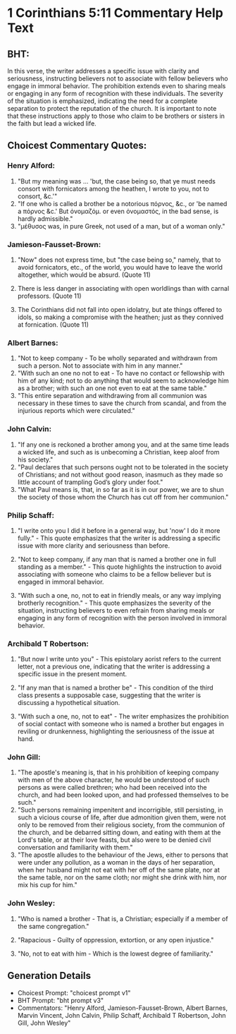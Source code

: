 # 1 Corinthians 5:11 Commentary Help Text

## BHT:
In this verse, the writer addresses a specific issue with clarity and seriousness, instructing believers not to associate with fellow believers who engage in immoral behavior. The prohibition extends even to sharing meals or engaging in any form of recognition with these individuals. The severity of the situation is emphasized, indicating the need for a complete separation to protect the reputation of the church. It is important to note that these instructions apply to those who claim to be brothers or sisters in the faith but lead a wicked life.

## Choicest Commentary Quotes:
### Henry Alford:
1. "But my meaning was ... 'but, the case being so, that ye must needs consort with fornicators among the heathen, I wrote to you, not to consort, &c.'" 
2. "If one who is called a brother be a notorious πόρνος, &c., or 'be named a πόρνος &c.' But ὀνομαζόμ. or even ὀνομαστός, in the bad sense, is hardly admissible." 
3. "μέθυσος was, in pure Greek, not used of a man, but of a woman only."

### Jamieson-Fausset-Brown:
1. "Now" does not express time, but "the case being so," namely, that to avoid fornicators, etc., of the world, you would have to leave the world altogether, which would be absurd. (Quote 11)

2. There is less danger in associating with open worldlings than with carnal professors. (Quote 11)

3. The Corinthians did not fall into open idolatry, but ate things offered to idols, so making a compromise with the heathen; just as they connived at fornication. (Quote 11)

### Albert Barnes:
1. "Not to keep company - To be wholly separated and withdrawn from such a person. Not to associate with him in any manner." 
2. "With such an one no not to eat - To have no contact or fellowship with him of any kind; not to do anything that would seem to acknowledge him as a brother; with such an one not even to eat at the same table." 
3. "This entire separation and withdrawing from all communion was necessary in these times to save the church from scandal, and from the injurious reports which were circulated."

### John Calvin:
1. "If any one is reckoned a brother among you, and at the same time leads a wicked life, and such as is unbecoming a Christian, keep aloof from his society."
2. "Paul declares that such persons ought not to be tolerated in the society of Christians; and not without good reason, inasmuch as they made so little account of trampling God’s glory under foot."
3. "What Paul means is, that, in so far as it is in our power, we are to shun the society of those whom the Church has cut off from her communion."

### Philip Schaff:
1. "I write onto you I did it before in a general way, but 'now' I do it more fully." - This quote emphasizes that the writer is addressing a specific issue with more clarity and seriousness than before.

2. "Not to keep company, if any man that is named a brother one in full standing as a member." - This quote highlights the instruction to avoid associating with someone who claims to be a fellow believer but is engaged in immoral behavior.

3. "With such a one, no, not to eat in friendly meals, or any way implying brotherly recognition." - This quote emphasizes the severity of the situation, instructing believers to even refrain from sharing meals or engaging in any form of recognition with the person involved in immoral behavior.

### Archibald T Robertson:
1. "But now I write unto you" - This epistolary aorist refers to the current letter, not a previous one, indicating that the writer is addressing a specific issue in the present moment.

2. "If any man that is named a brother be" - This condition of the third class presents a supposable case, suggesting that the writer is discussing a hypothetical situation.

3. "With such a one, no, not to eat" - The writer emphasizes the prohibition of social contact with someone who is named a brother but engages in reviling or drunkenness, highlighting the seriousness of the issue at hand.

### John Gill:
1. "The apostle's meaning is, that in his prohibition of keeping company with men of the above character, he would be understood of such persons as were called brethren; who had been received into the church, and had been looked upon, and had professed themselves to be such."
2. "Such persons remaining impenitent and incorrigible, still persisting, in such a vicious course of life, after due admonition given them, were not only to be removed from their religious society, from the communion of the church, and be debarred sitting down, and eating with them at the Lord's table, or at their love feasts, but also were to be denied civil conversation and familiarity with them."
3. "The apostle alludes to the behaviour of the Jews, either to persons that were under any pollution, as a woman in the days of her separation, when her husband might not eat with her off of the same plate, nor at the same table, nor on the same cloth; nor might she drink with him, nor mix his cup for him."

### John Wesley:
1. "Who is named a brother - That is, a Christian; especially if a member of the same congregation." 

2. "Rapacious - Guilty of oppression, extortion, or any open injustice." 

3. "No, not to eat with him - Which is the lowest degree of familiarity."


## Generation Details
- Choicest Prompt: "choicest prompt v1"
- BHT Prompt: "bht prompt v3"
- Commentators: "Henry Alford, Jamieson-Fausset-Brown, Albert Barnes, Marvin Vincent, John Calvin, Philip Schaff, Archibald T Robertson, John Gill, John Wesley"
